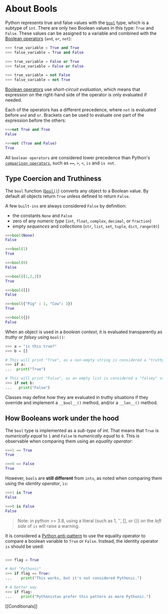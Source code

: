 # About Bools

Python represents true and false values with the [`bool`][bools] type, which is a subtype of `int`.
There are only two Boolean values in this type: `True` and `False`.
These values can be assigned to a variable and combined with the [Boolean operators][boolean-operators] (`and`, `or`, `not`):


```python
>>> true_variable = True and True
>>> false_variable = True and False

>>> true_variable = False or True
>>> false_variable = False or False

>>> true_variable = not False
>>> false_variable = not True
```

[Boolean operators][boolean-operators] use _short-circuit evaluation_, which means that expression on the right-hand side of the operator is only evaluated if needed.

Each of the operators has a different precedence, where `not` is evaluated before `and` and `or`.
 Brackets can be used to evaluate one part of the expression before the others:

```python
>>>not True and True
False

>>>not (True and False)
True
```

All `boolean operators` are considered lower precedence than Python's [`comparison operators`][comparisons], such as `==`, `>`, `<`, `is` and `is not`.


## Type Coercion and Truthiness

The `bool` function ([`bool()`][bool-function]) converts any object to a Boolean value.
 By default all objects return `True` unless defined to return `False`.

A few `built-ins` are always considered `False` by definition:

- the constants `None` and `False`
- zero of any _numeric type_ (`int`, `float`, `complex`, `decimal`, or `fraction`)
- empty _sequences_ and _collections_ (`str`, `list`, `set`, `tuple`, `dict`, `range(0)`)


```python
>>>bool(None)
False

>>>bool(1)
True

>>>bool(0)
False

>>>bool([1,2,3])
True

>>>bool([])
False

>>>bool({"Pig" : 1, "Cow": 3})
True

>>>bool({})
False
```

When an object is used in a _boolean context_, it is evaluated transparently as _truthy_ or _falsey_ using `bool()`:


```python
>>> a = "is this true?"
>>> b = []

# This will print "True", as a non-empty string is considered a "truthy" value
>>> if a:
...  print("True")

# This will print "False", as an empty list is considered a "falsey" value
>>> if not b:
...   print("False")
```


Classes may define how they are evaluated in truthy situations if they override and implement a `__bool__()` method, and/or a `__len__()` method.


## How Booleans work under the hood

The `bool` type is implemented as a _sub-type_ of _int_.
 That means that `True` is _numerically equal_ to `1` and `False` is _numerically equal_ to `0`.
  This is observable when comparing them using an _equality operator_:


```python
>>>1 == True
True

>>>0 == False
True
```

However, `bools` are **still different** from `ints`, as noted when comparing them using the _identity operator_, `is`:


```python
>>>1 is True
False

>>>0 is False
False
```

> Note: in python >= 3.8, using a literal (such as 1, '', [], or {}) on the _left side_ of `is` will raise a warning.


It is considered a [Python anti-pattern][comparing to true in the wrong way] to use the equality operator to compare a boolean variable to `True` or `False`.
 Instead, the identity operator `is` should be used:


```python

>>> flag = True

# Not "Pythonic"
>>> if flag == True:
...    print("This works, but it's not considered Pythonic.")

# A better way
>>> if flag:
...    print("Pythonistas prefer this pattern as more Pythonic.")
```


[bool-function]: https://docs.python.org/3/library/functions.html#bool
[bool]: https://docs.python.org/3/library/stdtypes.html#truth
[Boolean-operators]: https://docs.python.org/3/library/stdtypes.html#boolean-operations-and-or-not
[comparing to true in the wrong way]: https://docs.quantifiedcode.com/python-anti-patterns/readability/comparison_to_true.html
[comparisons]: https://docs.python.org/3/library/stdtypes.html#comparisons

[bools]: https://docs.python.org/3/library/stdtypes.html#typebool

[[Conditionals]]